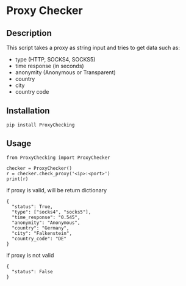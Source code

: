 # Proxy Checker

## Description
This script takes a proxy as string input and tries to get data such as: 
- type (HTTP, SOCKS4, SOCKS5)
- time response (in seconds)
- anonymity (Anonymous or Transparent)
- country
- city
- country code
## Installation
```console
pip install ProxyChecking
```
## Usage
```python3
from ProxyChecking import ProxyChecker

checker = ProxyChecker()
r = checker.check_proxy('<ip>:<port>')
print(r)
```
if proxy is valid, will be return dictionary
```
{
  "status": True,
  "type": ["socks4", "socks5"],
  "time_response": "0.545",
  "anonymity": "Anonymous",
  "country": "Germany",
  "city": "Falkenstein",
  "country_code": "DE"
}
```
if proxy is not valid
```
{
  "status": False
}
```
